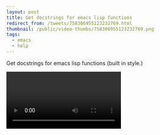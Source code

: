```yaml
---
layout: post
title: Get docstrings for emacs lisp functions
redirect_from: /tweets/758306955123232769.html
thumbnail: /public/video-thumbs/758306955123232769.png
tags:
  - emacs
  - help
---
```


Get docstrings for emacs lisp functions (built in style.)

<video controls autoplay loop>
  <source src="/public/videos/758306955123232769.mp4" type="video/mp4">
    Sorry your browser does not support the video tag, maybe time to upgrade?
</video>
